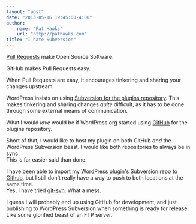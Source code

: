 ```yaml
--- 
layout: "post"  
date: "2013-05-16 19:45:00-4:00"  
author:  
    name: "Pat Hawks"  
    url: "http://pathawks.com"
title: "I hate Subversion"  
---
```


[Pull Requests](https://help.github.com/articles/using-pull-requests) make Open Source Software.

GitHub makes Pull Requests easy.

When Pull Requests are easy, it encourages tinkering and sharing your changes upstream.

WordPress insists on using [Subversion for the plugins repository](http://wordpress.org/plugins/about/svn/).
This makes tinkering and sharing changes _quite_ difficult, as it has to be done through some external means of communication.

What I would _love_ would be if WordPress.org started using [GitHub](https://enterprise.github.com/) for the plugins repository.

Short of that, I would like to host my plugin on both GitHub _and_ the WordPress Subversion beast. I would like both repositories to always be in sync.  
This is far easier said than done.

I have been able to [import my WordPress plugin's Subversion repo to Github](https://gist.github.com/kasparsd/3749872), but I still don't really have a way to push to both locations at the same time.  
Yes, I have tried [git-svn](https://www.kernel.org/pub/software/scm/git/docs/git-svn.html). What a mess.

I guess I will probably end up using GitHub for development, and just publishing to WordPress Subversion when something is ready for release.  
Like some glorified beast of an FTP server.
